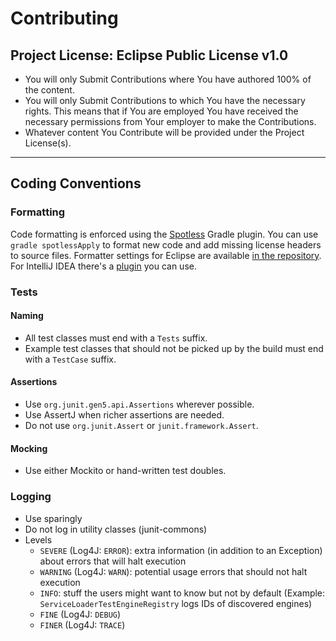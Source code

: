 # Contributing

## Project License:  Eclipse Public License v1.0

- You will only Submit Contributions where You have authored 100% of the content.
- You will only Submit Contributions to which You have the necessary rights. This means that if You are employed You have received the necessary permissions from Your employer to make the Contributions.
- Whatever content You Contribute will be provided under the Project License(s).


---

## Coding Conventions

### Formatting

Code formatting is enforced using the [Spotless](https://github.com/diffplug/spotless) Gradle plugin. You can use `gradle spotlessApply` to format new code and add missing license headers to source files. Formatter settings for Eclipse are available [in the repository](src/eclipse/junit-eclipse-formatter-settings.xml). For IntelliJ IDEA there's a [plugin](https://plugins.jetbrains.com/plugin/6546) you can use.

### Tests

#### Naming

- All test classes must end with a `Tests` suffix.
- Example test classes that should not be picked up by the build must end with a `TestCase` suffix.

#### Assertions

- Use `org.junit.gen5.api.Assertions` wherever possible.
- Use AssertJ when richer assertions are needed.
- Do not use `org.junit.Assert` or `junit.framework.Assert`.

#### Mocking

- Use either Mockito or hand-written test doubles.

### Logging

- Use sparingly
- Do not log in utility classes (junit-commons)
- Levels
  - `SEVERE` (Log4J: `ERROR`): extra information (in addition to an Exception) about errors that will halt execution
  - `WARNING` (Log4J: `WARN`): potential usage errors that should not halt execution
  - `INFO`: stuff the users might want to know but not by default (Example: `ServiceLoaderTestEngineRegistry` logs IDs of discovered engines)
  - `FINE` (Log4J: `DEBUG`)
  - `FINER` (Log4J: `TRACE`)
